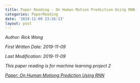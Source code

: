 ```yaml
---
title: Paper Reading - On Human Motion Prediction Using RNN
categories: PaperReading
date: '2019-11-09 23:26:13'
layout: post
---
```


*Author: Rick Wang*

*First Written Date: 2019-11-09*

*Last Modification: 2019-11-09*

*This paper reading is for machine learning project 2*

*[Paper: On Human Motiong Prediction Using RNN](https://zpascal.net/cvpr2017/Martinez_On_Human_Motion_CVPR_2017_paper.pdf)*